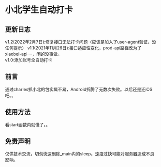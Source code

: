 # 小北学生自动打卡
## 更新日志
v1.2(2022年2月7日):修复接口无法打卡问题（应该是加入了user-agent验证，没任何提示） 
v1.1(2021年11月26日):接口适应性变化，prod-api路径改为了xiaobei-api····，闲的没事做。  
v1.0:添加账号全自动打卡  

## 前言
通过charles抓小北的包实属不易，Android折腾了无数次失败。以后还是还iOS吧。。
## 使用方法
看start函数内就懂了。。
## 免责声明
仅供技术交流，切勿快速删除_main内的sleep，速度过快可能对服务器造成不良影响。
